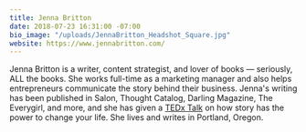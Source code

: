 ```yaml
---
title: Jenna Britton
date: 2018-07-23 16:31:00 -07:00
bio_image: "/uploads/JennaBritton_Headshot_Square.jpg"
website: https://www.jennabritton.com/
---
```


Jenna Britton is a writer, content strategist, and lover of books — seriously, ALL the books. She works full-time as a marketing manager and also helps entrepreneurs communicate the story behind their business. Jenna's writing has been published in Salon, Thought Catalog, Darling Magazine, The Everygirl, and more, and she has given a [TEDx Talk](https://www.youtube.com/watch?v=TPPMc35XmXs) on how story has the power to change your life. She lives and writes in Portland, Oregon.